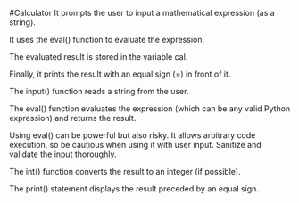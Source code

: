 #Calculator
It prompts the user to input a mathematical expression (as a string).

It uses the eval() function to evaluate the expression.

The evaluated result is stored in the variable cal.

Finally, it prints the result with an equal sign (=) in front of it.

The input() function reads a string from the user.

The eval() function evaluates the expression (which can be any valid Python expression) and returns the result.

Using eval() can be powerful but also risky. It allows arbitrary code execution, so be cautious when using it with user input. Sanitize and validate the input thoroughly.

The int() function converts the result to an integer (if possible).

The print() statement displays the result preceded by an equal sign.

